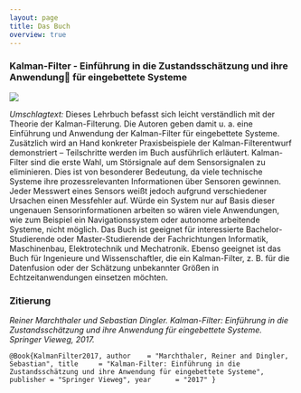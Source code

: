 ```yaml
---
layout: page
title: Das Buch
overview: true
---
```


### Kalman-Filter - Einführung in die Zustandsschätzung und ihre Anwendung für eingebettete Systeme

<div class="book">
<a href="https://www.amazon.de/Kalman-Filter-Einf%C3%BChrung-Zustandssch%C3%A4tzung-Anwendung-eingebettete/dp/3658167270/ref=as_li_ss_il?ie=UTF8&qid=1485532922&sr=8-4&keywords=sebastian+dingler&linkCode=li3&tag=cashor-21&linkId=6063c2f5f6839ab5a9bcd1f03792ad4d" target="_blank"><img border="0" src="//ws-eu.amazon-adsystem.com/widgets/q?_encoding=UTF8&ASIN=3658167270&Format=_SL250_&ID=AsinImage&MarketPlace=DE&ServiceVersion=20070822&WS=1&tag=cashor-21" ></a><img src="https://ir-de.amazon-adsystem.com/e/ir?t=cashor-21&l=li3&o=3&a=3658167270" width="1" height="1" border="0" alt="" style="border:none !important; margin:0px !important;" />
</div>

*Umschlagtext:* Dieses Lehrbuch befasst sich leicht verständlich mit der Theorie der Kalman-Filterung. Die Autoren geben damit u. a. eine Einführung und Anwendung der Kalman-Filter für eingebettete Systeme. Zusätzlich wird an Hand konkreter Praxisbeispiele der Kalman-Filterentwurf demonstriert – Teilschritte werden im Buch ausführlich erläutert.
Kalman-Filter sind die erste Wahl, um Störsignale auf dem Sensorsignalen zu eliminieren. Dies ist von besonderer Bedeutung, da viele technische Systeme ihre prozessrelevanten Informationen über Sensoren gewinnen. Jeder Messwert eines Sensors weißt jedoch aufgrund verschiedener Ursachen einen Messfehler auf. Würde ein System nur auf Basis dieser ungenauen Sensorinformationen arbeiten so wären viele Anwendungen, wie zum Beispiel ein Navigationssystem oder autonome arbeitende Systeme, nicht möglich.
Das Buch ist geeignet für interessierte Bachelor-Studierende oder Master-Studierende der Fachrichtungen Informatik, Maschinenbau, Elektrotechnik und Mechatronik. Ebenso geeignet ist das Buch für Ingenieure und Wissenschaftler, die ein Kalman-Filter, z. B. für die Datenfusion oder der Schätzung unbekannter Größen in Echtzeitanwendungen einsetzen möchten.

### Zitierung

*Reiner Marchthaler und Sebastian Dingler. Kalman-Filter: Einführung in die Zustandsschätzung und ihre Anwendung für eingebettete Systeme. Springer Vieweg, 2017.*

`@Book{KalmanFilter2017,
  author    = "Marchthaler, Reiner and Dingler, Sebastian",
  title     = "Kalman-Filter: Einführung in die Zustandsschätzung und ihre Anwendung für eingebettete Systeme",
  publisher = "Springer Vieweg",
  year      = "2017"
}`
